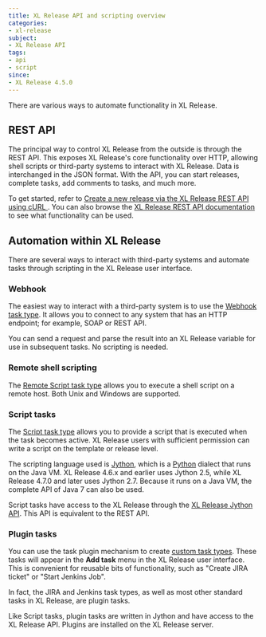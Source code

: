 ```yaml
---
title: XL Release API and scripting overview
categories:
- xl-release
subject:
- XL Release API
tags:
- api
- script
since:
- XL Release 4.5.0
---
```


There are various ways to automate functionality in XL Release.

## REST API

The principal way to control XL Release from the outside is through the REST API. This exposes XL Release's core functionality over HTTP, allowing shell scripts or third-party systems to interact with XL Release. Data is interchanged in the JSON format. With the API, you can start releases, complete tasks, add comments to tasks, and much more.

To get started, refer to [Create a new release via the XL Release REST API using cURL ](/xl-release/how-to/create-a-new-release-via-rest-api-using-curl.html). You can also browse the [XL Release REST API documentation](/xl-release/latest/rest-api/) to see what functionality can be used.

## Automation within XL Release

There are several ways to interact with third-party systems and automate tasks through scripting in the XL Release user interface.

### Webhook

The easiest way to interact with a third-party system is to use the [Webhook task type](/xl-release/how-to/create-a-webhook-task.html). It allows you to connect to any system that has an HTTP endpoint; for example, SOAP or REST API.

You can send a request and parse the result into an XL Release variable for use in subsequent tasks. No scripting is needed.

### Remote shell scripting

The [Remote Script task type](/xl-release/concept/introduction-to-the-xl-release-remote-script-plugin.html) allows you to execute a shell script on a remote host. Both Unix and Windows are supported.

### Script tasks

The [Script task type](/xl-release/how-to/create-a-script-task.html) allows you to provide a script that is executed when the task becomes active. XL Release users with sufficient permission can write a script on the template or release level.

The scripting language used is [Jython](http://www.jython.org/), which is a [Python](https://www.python.org/) dialect that runs on the Java VM. XL Release 4.6.x and earlier uses Jython 2.5, while XL Release 4.7.0 and later uses Jython 2.7. Because it runs on a Java VM, the complete API of Java 7 can also be used.

Script tasks have access to the XL Release through the [XL Release Jython API](/jython-docs/#!/xl-release/4.8.x/). This API is equivalent to the REST API.

### Plugin tasks

You can use the task plugin mechanism to create [custom task types](/xl-release/how-to/create-custom-task-types-in-xl-release.html). These tasks will appear in the **Add task** menu in the XL Release user interface. This is convenient for reusable bits of functionality, such as "Create JIRA ticket" or "Start Jenkins Job". 

In fact, the JIRA and Jenkins task types, as well as most other standard tasks in XL Release, are plugin tasks.

Like Script tasks, plugin tasks are written in Jython and have access to the XL Release API. Plugins are installed on the XL Release server.
